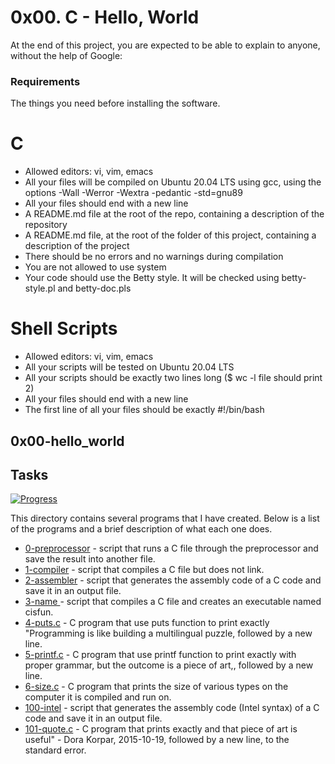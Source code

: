 # 0x00. C - Hello, World

At the end of this project, you are expected to be able to explain to anyone, without the help of Google:

### Requirements

The things you need before installing the software.

# C

* Allowed editors: vi, vim, emacs
* All your files will be compiled on Ubuntu 20.04 LTS using gcc, using the options -Wall -Werror -Wextra -pedantic -std=gnu89
* All your files should end with a new line
* A README.md file at the root of the repo, containing a description of the repository
* A README.md file, at the root of the folder of this project, containing a description of the project
* There should be no errors and no warnings during compilation
* You are not allowed to use system
* Your code should use the Betty style. It will be checked using betty-style.pl and betty-doc.pls

# Shell Scripts
* Allowed editors: vi, vim, emacs
* All your scripts will be tested on Ubuntu 20.04 LTS
* All your scripts should be exactly two lines long ($ wc -l file should print 2)
* All your files should end with a new line
* The first line of all your files should be exactly #!/bin/bash


## 0x00-hello_world

## Tasks

[![Progress](https://img.shields.io/badge/Progress-9%2F9-blue.svg)](https://shields.io/)

This directory contains several programs that I have created. Below is a list of the programs and a brief description of what each one does.

* [0-preprocessor](0-preprocessor) - script that runs a C file through the preprocessor and save the result into another file.
* [1-compiler](1-compiler) - script that compiles a C file but does not link.
* [2-assembler](2-assembler) - script that generates the assembly code of a C code and save it in an output file.
* [3-name ](3-name) - script that compiles a C file and creates an executable named cisfun.
* [4-puts.c](4-puts.c) - C program that use puts function to print exactly "Programming is like building a multilingual puzzle, followed by a new line.
* [5-printf.c](5-printf.c) - C program that use printf function to print exactly with proper grammar, but the outcome is a piece of art,, followed by a new line.
* [6-size.c](6-size.c) - C program that prints the size of various types on the computer it is compiled and run on.
* [100-intel](100-intel) - script that generates the assembly code (Intel syntax) of a C code and save it in an output file.
* [101-quote.c](101-quote.c) - C program that prints exactly and that piece of art is useful" - Dora Korpar, 2015-10-19, followed by a new line, to the standard error.

